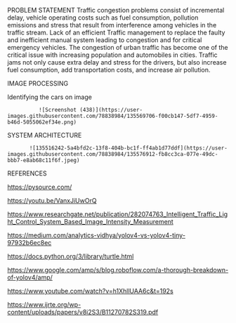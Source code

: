 PROBLEM STATEMENT
Traffic congestion problems consist of incremental delay, vehicle operating costs such as fuel consumption, pollution emissions and stress that result from interference among vehicles in the traffic stream.
Lack of an efficient Traffic management to replace the faulty and inefficient manual system leading to congestion and for critical emergency vehicles.
The congestion of urban traffic has become one of the critical issue with increasing population and automobiles in cities. Traffic jams not only cause extra delay and stress for the drivers, but also increase fuel consumption, add transportation costs, and increase air pollution.

IMAGE PROCESSING

Identifying the cars on image

              ![Screenshot (438)](https://user-images.githubusercontent.com/78838984/135569706-f00cb147-5df7-4959-b46d-5055062ef34e.png)




SYSTEM ARCHITECTURE

           ![135516242-5a4bfd2c-13f8-404b-bc1f-ff4ab1d77ddf](https://user-images.githubusercontent.com/78838984/135576912-fb8cc3ca-077e-49dc-bbb7-e8ab68c11f6f.jpeg)

REFERENCES

https://pysource.com/

https://youtu.be/VanxJiUwOrQ

https://www.researchgate.net/publication/282074763_Intelligent_Traffic_Light_Control_System_Based_Image_Intensity_Measurement

https://medium.com/analytics-vidhya/yolov4-vs-yolov4-tiny-97932b6ec8ec

https://docs.python.org/3/library/turtle.html

https://www.google.com/amp/s/blog.roboflow.com/a-thorough-breakdown-of-yolov4/amp/

https://www.youtube.com/watch?v=h1XhllUAA6c&t=192s

https://www.ijrte.org/wp-content/uploads/papers/v8i2S3/B11270782S319.pdf
